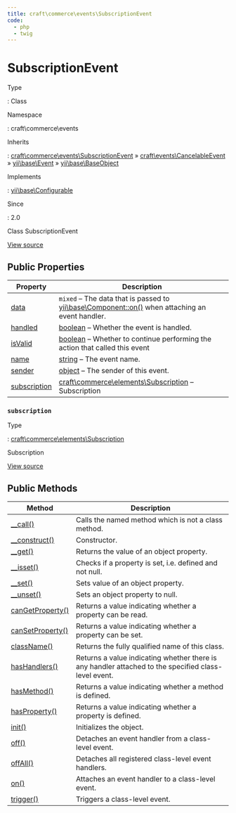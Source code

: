 ```yaml
---
title: craft\commerce\events\SubscriptionEvent
code:
  - php
  - twig
---
```


# SubscriptionEvent

Type

:   Class

Namespace

:   craft\commerce\events

Inherits

:   [craft\commerce\events\SubscriptionEvent](craft-commerce-events-subscriptionevent.md) &raquo;
[craft\events\CancelableEvent](https://docs.craftcms.com/api/v3/craft-events-cancelableevent.html) &raquo;
[yii\base\Event](https://www.yiiframework.com/doc/api/2.0/yii-base-event) &raquo;
[yii\base\BaseObject](https://www.yiiframework.com/doc/api/2.0/yii-base-baseobject)

Implements

:   [yii\base\Configurable](https://www.yiiframework.com/doc/api/2.0/yii-base-configurable)

Since

:   2.0



Class SubscriptionEvent





[View source](https://github.com/craftcms/commerce/blob/master/src/events/SubscriptionEvent.php)


## Public Properties

| Property                                                                                                                        | Description
| ------------------------------------------------------------------------------------------------------------------------------- | -------------------------------------------------------------------------------------------------------------------------------------------------------------------------
| [data](https://www.yiiframework.com/doc/api/2.0/yii-base-event#$data-detail "Defined by yii\base\Event")                        | `mixed` – The data that is passed to [yii\base\Component::on()](https://www.yiiframework.com/doc/api/2.0/yii-base-component#on()-detail) when attaching an event handler.
| [handled](https://www.yiiframework.com/doc/api/2.0/yii-base-event#$handled-detail "Defined by yii\base\Event")                  | [boolean](http://php.net/language.types.boolean) – Whether the event is handled.
| [isValid](https://docs.craftcms.com/api/v3/craft-events-cancelableevent.html#isvalid "Defined by craft\events\CancelableEvent") | [boolean](http://php.net/language.types.boolean) – Whether to continue performing the action that called this event
| [name](https://www.yiiframework.com/doc/api/2.0/yii-base-event#$name-detail "Defined by yii\base\Event")                        | [string](http://php.net/language.types.string) – The event name.
| [sender](https://www.yiiframework.com/doc/api/2.0/yii-base-event#$sender-detail "Defined by yii\base\Event")                    | [object](http://php.net/language.types.object) – The sender of this event.
| [subscription](craft-commerce-events-subscriptionevent.md#subscription)                                                         | [craft\commerce\elements\Subscription](craft-commerce-elements-subscription.md) – Subscription

### `subscription`



Type

:   [craft\commerce\elements\Subscription](craft-commerce-elements-subscription.md)



Subscription



[View source](https://github.com/craftcms/commerce/blob/master/src/events/SubscriptionEvent.php#L24)







## Public Methods

| Method                                                                                                                                    | Description
| ----------------------------------------------------------------------------------------------------------------------------------------- | ----------------------------------------------------------------------------------------------------
| [__call()](https://www.yiiframework.com/doc/api/2.0/yii-base-baseobject#__call()-detail "Defined by yii\base\BaseObject")                 | Calls the named method which is not a class method.
| [__construct()](https://www.yiiframework.com/doc/api/2.0/yii-base-baseobject#__construct()-detail "Defined by yii\base\BaseObject")       | Constructor.
| [__get()](https://www.yiiframework.com/doc/api/2.0/yii-base-baseobject#__get()-detail "Defined by yii\base\BaseObject")                   | Returns the value of an object property.
| [__isset()](https://www.yiiframework.com/doc/api/2.0/yii-base-baseobject#__isset()-detail "Defined by yii\base\BaseObject")               | Checks if a property is set, i.e. defined and not null.
| [__set()](https://www.yiiframework.com/doc/api/2.0/yii-base-baseobject#__set()-detail "Defined by yii\base\BaseObject")                   | Sets value of an object property.
| [__unset()](https://www.yiiframework.com/doc/api/2.0/yii-base-baseobject#__unset()-detail "Defined by yii\base\BaseObject")               | Sets an object property to null.
| [canGetProperty()](https://www.yiiframework.com/doc/api/2.0/yii-base-baseobject#canGetProperty()-detail "Defined by yii\base\BaseObject") | Returns a value indicating whether a property can be read.
| [canSetProperty()](https://www.yiiframework.com/doc/api/2.0/yii-base-baseobject#canSetProperty()-detail "Defined by yii\base\BaseObject") | Returns a value indicating whether a property can be set.
| [className()](https://www.yiiframework.com/doc/api/2.0/yii-base-baseobject#className()-detail "Defined by yii\base\BaseObject")           | Returns the fully qualified name of this class.
| [hasHandlers()](https://www.yiiframework.com/doc/api/2.0/yii-base-event#hasHandlers()-detail "Defined by yii\base\Event")                 | Returns a value indicating whether there is any handler attached to the specified class-level event.
| [hasMethod()](https://www.yiiframework.com/doc/api/2.0/yii-base-baseobject#hasMethod()-detail "Defined by yii\base\BaseObject")           | Returns a value indicating whether a method is defined.
| [hasProperty()](https://www.yiiframework.com/doc/api/2.0/yii-base-baseobject#hasProperty()-detail "Defined by yii\base\BaseObject")       | Returns a value indicating whether a property is defined.
| [init()](https://www.yiiframework.com/doc/api/2.0/yii-base-baseobject#init()-detail "Defined by yii\base\BaseObject")                     | Initializes the object.
| [off()](https://www.yiiframework.com/doc/api/2.0/yii-base-event#off()-detail "Defined by yii\base\Event")                                 | Detaches an event handler from a class-level event.
| [offAll()](https://www.yiiframework.com/doc/api/2.0/yii-base-event#offAll()-detail "Defined by yii\base\Event")                           | Detaches all registered class-level event handlers.
| [on()](https://www.yiiframework.com/doc/api/2.0/yii-base-event#on()-detail "Defined by yii\base\Event")                                   | Attaches an event handler to a class-level event.
| [trigger()](https://www.yiiframework.com/doc/api/2.0/yii-base-event#trigger()-detail "Defined by yii\base\Event")                         | Triggers a class-level event.








